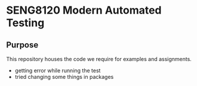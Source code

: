 # SENG8120 Modern Automated Testing 

## Purpose

This repository houses the code we require for examples and assignments.

- getting error while running the test
- tried changing some things in packages 

